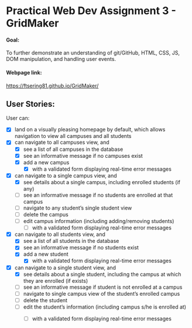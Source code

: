 # Practical Web Dev Assignment 3 - GridMaker

#### Goal:
To further demonstrate an understanding of git/GitHub, HTML, CSS, JS, DOM manipulation, and handling user events.

#### Webpage link:
https://ftsering81.github.io/GridMaker/

## User Stories:
User can: 
- [X]  land on a visually pleasing homepage by default, which allows navigation to view all campuses and all students
- [x] can navigate to all campuses view, and
  - [x] see a list of all campuses in the database
  - [x] see an informative message if no campuses exist
  - [x] add a new campus
    - [x] with a validated form displaying real-time error messages
- [x] can navigate to a single campus view, and
  - [x] see details about a single campus, including enrolled students (if any)
  - [ ] see an informative message if no students are enrolled at that campus
  - [ ] navigate to any student’s single student view 
  - [ ] delete the campus 
  - [ ] edit campus information (including adding/removing students)
    - [ ] with a validated form displaying real-time error messages
- [x] can navigate to all students view, and
  - [x] see a list of all students in the database
  - [x] see an informative message if no students exist
  - [x] add a new student
    - [x] with a validated form displaying real-time error messages
- [x] can navigate to a single student view, and
  - [x] see details about a single student, including the campus at which they are enrolled (if exists)
  - [ ] see an informative message if student is not enrolled at a campus
  - [ ] navigate to single campus view of the student’s enrolled campus
  - [ ] delete the student
  - [ ] edit the student’s information (including campus s/he is enrolled at)
    - [ ] with a validated form displaying real-time error messages


